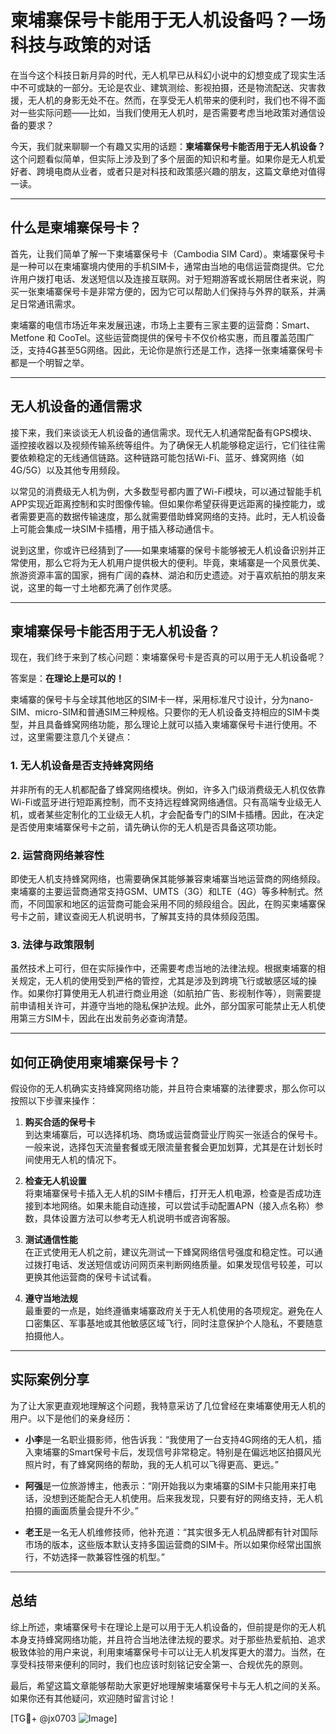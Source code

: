 # 柬埔寨保号卡能用于无人机设备吗？一场科技与政策的对话

在当今这个科技日新月异的时代，无人机早已从科幻小说中的幻想变成了现实生活中不可或缺的一部分。无论是农业、建筑测绘、影视拍摄，还是物流配送、灾害救援，无人机的身影无处不在。然而，在享受无人机带来的便利时，我们也不得不面对一些实际问题——比如，当我们使用无人机时，是否需要考虑当地政策对通信设备的要求？

今天，我们就来聊聊一个有趣又实用的话题：**柬埔寨保号卡能否用于无人机设备？** 这个问题看似简单，但实际上涉及到了多个层面的知识和考量。如果你是无人机爱好者、跨境电商从业者，或者只是对科技和政策感兴趣的朋友，这篇文章绝对值得一读。

---

## 什么是柬埔寨保号卡？

首先，让我们简单了解一下柬埔寨保号卡（Cambodia SIM Card）。柬埔寨保号卡是一种可以在柬埔寨境内使用的手机SIM卡，通常由当地的电信运营商提供。它允许用户拨打电话、发送短信以及连接互联网。对于短期游客或长期居住者来说，购买一张柬埔寨保号卡是非常方便的，因为它可以帮助人们保持与外界的联系，并满足日常通讯需求。

柬埔寨的电信市场近年来发展迅速，市场上主要有三家主要的运营商：Smart、Metfone 和 CooTel。这些运营商提供的保号卡不仅价格实惠，而且覆盖范围广泛，支持4G甚至5G网络。因此，无论你是旅行还是工作，选择一张柬埔寨保号卡都是一个明智之举。

---

## 无人机设备的通信需求

接下来，我们来谈谈无人机设备的通信需求。现代无人机通常配备有GPS模块、遥控接收器以及视频传输系统等组件。为了确保无人机能够稳定运行，它们往往需要依赖稳定的无线通信链路。这种链路可能包括Wi-Fi、蓝牙、蜂窝网络（如4G/5G）以及其他专用频段。

以常见的消费级无人机为例，大多数型号都内置了Wi-Fi模块，可以通过智能手机APP实现近距离控制和实时图像传输。但如果你希望获得更远距离的操控能力，或者需要更高的数据传输速度，那么就需要借助蜂窝网络的支持。此时，无人机设备上可能会集成一块SIM卡插槽，用于插入移动通信卡。

说到这里，你或许已经猜到了——如果柬埔寨的保号卡能够被无人机设备识别并正常使用，那么它将为无人机用户提供极大的便利。毕竟，柬埔寨是一个风景优美、旅游资源丰富的国家，拥有广阔的森林、湖泊和历史遗迹。对于喜欢航拍的朋友来说，这里的每一寸土地都充满了创作灵感。

---

## 柬埔寨保号卡能否用于无人机设备？

现在，我们终于来到了核心问题：柬埔寨保号卡是否真的可以用于无人机设备呢？

答案是：**在理论上是可以的！**

柬埔寨的保号卡与全球其他地区的SIM卡一样，采用标准尺寸设计，分为nano-SIM、micro-SIM和普通SIM三种规格。只要你的无人机设备支持相应的SIM卡类型，并且具备蜂窝网络功能，那么理论上就可以插入柬埔寨保号卡进行使用。不过，这里需要注意几个关键点：

### 1. **无人机设备是否支持蜂窝网络**
并非所有的无人机都配备了蜂窝网络模块。例如，许多入门级消费级无人机仅依靠Wi-Fi或蓝牙进行短距离控制，而不支持远程蜂窝网络通信。只有高端专业级无人机，或者某些定制化的工业级无人机，才会配备专门的SIM卡插槽。因此，在决定是否使用柬埔寨保号卡之前，请先确认你的无人机是否具备这项功能。

### 2. **运营商网络兼容性**
即使无人机支持蜂窝网络，也需要确保其能够兼容柬埔寨当地运营商的网络频段。柬埔寨的主要运营商通常支持GSM、UMTS（3G）和LTE（4G）等多种制式。然而，不同国家和地区的运营商可能会采用不同的频段组合。因此，在购买柬埔寨保号卡之前，建议查阅无人机说明书，了解其支持的具体频段范围。

### 3. **法律与政策限制**
虽然技术上可行，但在实际操作中，还需要考虑当地的法律法规。根据柬埔寨的相关规定，无人机的使用受到严格的管控，尤其是涉及到跨境飞行或敏感区域的操作。如果你打算使用无人机进行商业用途（如航拍广告、影视制作等），则需要提前申请相关许可，并遵守当地的隐私保护法规。此外，部分国家可能禁止无人机使用第三方SIM卡，因此在出发前务必查询清楚。

---

## 如何正确使用柬埔寨保号卡？

假设你的无人机确实支持蜂窝网络功能，并且符合柬埔寨的法律要求，那么你可以按照以下步骤来操作：

1. **购买合适的保号卡**  
   到达柬埔寨后，可以选择机场、商场或运营商营业厅购买一张适合的保号卡。一般来说，选择包天流量套餐或无限流量套餐会更加划算，尤其是在计划长时间使用无人机的情况下。

2. **检查无人机设置**  
   将柬埔寨保号卡插入无人机的SIM卡槽后，打开无人机电源，检查是否成功连接到本地网络。如果未能自动连接，可以尝试手动配置APN（接入点名称）参数，具体设置方法可以参考无人机说明书或咨询客服。

3. **测试通信性能**  
   在正式使用无人机之前，建议先测试一下蜂窝网络信号强度和稳定性。可以通过拨打电话、发送短信或访问网页来判断网络质量。如果发现信号较差，可以更换其他运营商的保号卡试试看。

4. **遵守当地法规**  
   最重要的一点是，始终遵循柬埔寨政府关于无人机使用的各项规定。避免在人口密集区、军事基地或其他敏感区域飞行，同时注意保护个人隐私，不要随意拍摄他人。

---

## 实际案例分享

为了让大家更直观地理解这个问题，我特意采访了几位曾经在柬埔寨使用无人机的用户。以下是他们的亲身经历：

- **小李**是一名职业摄影师，他告诉我：“我使用了一台支持4G网络的无人机，插入柬埔寨的Smart保号卡后，发现信号非常稳定。特别是在偏远地区拍摄风光照片时，有了蜂窝网络的帮助，我的无人机可以飞得更高、更远。”

- **阿强**是一位旅游博主，他表示：“刚开始我以为柬埔寨的SIM卡只能用来打电话，没想到还能配合无人机使用。后来我发现，只要有好的网络支持，无人机拍摄的画面质量会提升不少。”

- **老王**是一名无人机维修技师，他补充道：“其实很多无人机品牌都有针对国际市场的版本，这些版本默认支持多国运营商的SIM卡。所以如果你经常出国旅行，不妨选择一款兼容性强的机型。”

---

## 总结

综上所述，柬埔寨保号卡在理论上是可以用于无人机设备的，但前提是你的无人机本身支持蜂窝网络功能，并且符合当地法律法规的要求。对于那些热爱航拍、追求极致体验的用户来说，利用柬埔寨保号卡可以让无人机发挥更大的潜力。当然，在享受科技带来便利的同时，我们也应该时刻铭记安全第一、合规优先的原则。

最后，希望这篇文章能够帮助大家更好地理解柬埔寨保号卡与无人机之间的关系。如果你还有其他疑问，欢迎随时留言讨论！

[TG💪+ @jx0703 ![Image](https://github.com/user-attachments/assets/dbca1d08-cadb-493c-b0ec-ad6f7a83f270)]